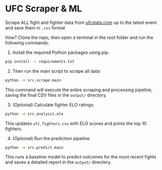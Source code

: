 # UFC Scraper & ML

Scrape ALL fight and fighter data from [ufcstats.com](http://ufcstats.com) up to the latest event and save them in `.csv` format

How? Clone the repo, then open a terminal in the root folder and run the following commands:

1. Install the required Python packages using pip:

```bash
pip install -r requirements.txt
```

2. Then run the main script to scrape all data:

```bash
python -m src.scrape.main
```
This command will execute the entire scraping and processing pipeline, saving the final CSV files in the `output/` directory.

3. (Optional) Calculate fighter ELO ratings:

```bash
python -m src.analysis.elo
```
This updates `ufc_fighters.csv` with ELO scores and prints the top 10 fighters.

4. (Optional) Run the prediction pipeline:

```bash
python -m src.predict.main
```
This runs a baseline model to predict outcomes for the most recent fights and saves a detailed report in the `output/` directory.
